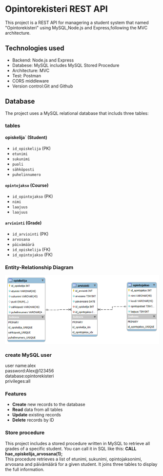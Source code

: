# Opintorekisteri REST API
This project is a REST API for managering a student system that named "Opintorekisteri" using MySQL,Node.js and Express,following the MVC architecture.
## Technologies used
* Backend: Node.js and Express  
* Databese: MySQL includes MySQL Stored Procedure  
* Architecture: MVC
* Test: Postman 
* CORS middleware  
* Version control:Git and Github
## Database
The project uses a MySQL relational database that includs three tables:  
### tables
#### opiskelija` (Student)
- `id_opiskelija` (PK)
- `etunimi`
- `sukunimi`
- `puoli`
- `sähköposti`
- `puhelinnumero`
#### `opintojakso` (Course)
- `id_opintojakso` (PK)
- `nimi`
- `laajuus`  
- `laajuus` 
#### `arviointi` (Grade)
- `id_arviointi` (PK)
- `arvosana` 
- `päivämäärä` 
- `id_opiskelija` (FK)
- `id_opintojakso` (FK)
### Entity-Relationship Diagram
![ER Diagram](./er_diagram.png)
### create MySQL user
user name:alex  
password:Alex@123456  
database:opintorekisteri  
privileges:all
### Features
- **Create** new records to the database
- **Read** data from all tables
- **Update** existing records
- **Delete** records by ID
### Store procedure  
This project includes a stored procedure written in MySQL to retrieve all grades of a specific student.
You can call it in SQL like this:
**CALL hae_opiskelija_arvosana(1);**  
This procedure retrieves a list of etunimi, sukunimi, opintojaksonimi, arvosana and päivämäärä for a given student. It joins three tables to display the full information.  
